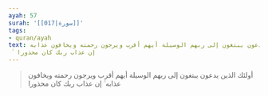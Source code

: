 ```yaml
---
ayah: 57
surah: '[[017|سورة]]'
tags:
- quran/ayah
text: أولئك الذين يدعون يبتغون إلى ربهم الوسيلة أيهم أقرب ويرجون رحمته ويخافون عذابه
  ۚ إن عذاب ربك كان محذورا
---
```

> أولئك الذين يدعون يبتغون إلى ربهم الوسيلة أيهم أقرب ويرجون رحمته ويخافون عذابه ۚ إن عذاب ربك كان محذورا
